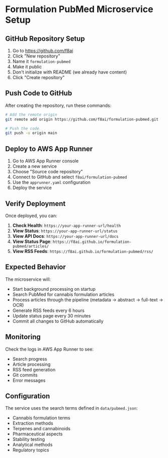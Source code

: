 # Formulation PubMed Microservice Setup

## GitHub Repository Setup

1. Go to https://github.com/f8ai
2. Click "New repository"
3. Name it `formulation-pubmed`
4. Make it public
5. Don't initialize with README (we already have content)
6. Click "Create repository"

## Push Code to GitHub

After creating the repository, run these commands:

```bash
# Add the remote origin
git remote add origin https://github.com/f8ai/formulation-pubmed.git

# Push the code
git push -u origin main
```

## Deploy to AWS App Runner

1. Go to AWS App Runner console
2. Create a new service
3. Choose "Source code repository"
4. Connect to GitHub and select `f8ai/formulation-pubmed`
5. Use the `apprunner.yaml` configuration
6. Deploy the service

## Verify Deployment

Once deployed, you can:

1. **Check Health**: `https://your-app-runner-url/health`
2. **View Status**: `https://your-app-runner-url/status`
3. **View API Docs**: `https://your-app-runner-url/docs`
4. **View Status Page**: `https://f8ai.github.io/formulation-pubmed/articles/`
5. **View RSS Feeds**: `https://f8ai.github.io/formulation-pubmed/rss/`

## Expected Behavior

The microservice will:
- Start background processing on startup
- Search PubMed for cannabis formulation articles
- Process articles through the pipeline (metadata → abstract → full-text → OCR)
- Generate RSS feeds every 6 hours
- Update status page every 30 minutes
- Commit all changes to GitHub automatically

## Monitoring

Check the logs in AWS App Runner to see:
- Search progress
- Article processing
- RSS feed generation
- Git commits
- Error messages

## Configuration

The service uses the search terms defined in `data/pubmed.json`:
- Cannabis formulation terms
- Extraction methods
- Terpenes and cannabinoids
- Pharmaceutical aspects
- Stability testing
- Analytical methods
- Regulatory topics